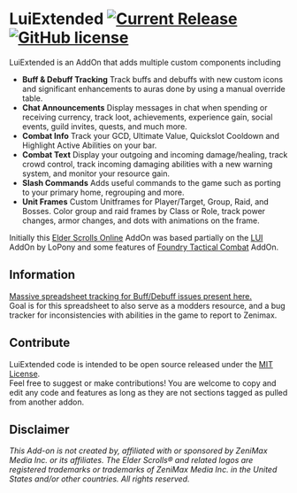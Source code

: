 # LuiExtended [![Current Release](https://img.shields.io/github/release/ArtOfShred/LuiExtended.svg)](https://github.com/ArtOfShred/LuiExtended/releases) [![GitHub license](https://img.shields.io/github/license/ArtOfShred/LuiExtended.svg)](https://github.com/ArtOfShred/LuiExtended/blob/master/LICENSE)

LuiExtended is an AddOn that adds multiple custom components including
- **Buff & Debuff Tracking** Track buffs and debuffs with new custom icons and significant enhancements to auras done by using a manual override table.
- **Chat Announcements** Display messages in chat when spending or receiving currency, track loot, achievements, experience gain, social events, guild invites, quests, and much more.
- **Combat Info** Track your GCD, Ultimate Value, Quickslot Cooldown and Highlight Active Abilities on your bar.
- **Combat Text** Display your outgoing and incoming damage/healing, track crowd control, track incoming damaging abilities with a new warning system, and monitor your resource gain.
- **Slash Commands** Adds useful commands to the game such as porting to your primary home, regrouping and more.
- **Unit Frames** Custom Unitframes for Player/Target, Group, Raid, and Bosses. Color group and raid frames by Class or Role, track power changes, armor changes, and dots with animations on the frame.

Initially this [Elder Scrolls Online][1] AddOn was based partially on the [LUI][2] AddOn by LoPony and some features of [Foundry Tactical Combat][3] AddOn.

## Information
[Massive spreadsheet tracking for Buff/Debuff issues present here.][4]  
Goal is for this spreadsheet to also serve as a modders resource, and a bug tracker for inconsistencies with abilities in the game to report to Zenimax.

## Contribute
LuiExtended code is intended to be open source released under the [MIT License](LICENSE).  
Feel free to suggest or make contributions! You are welcome to copy and edit any code and features as long as they are not sections tagged as pulled from another addon.

## Disclaimer
*This Add-on is not created by, affiliated with or sponsored by ZeniMax Media Inc. or its affiliates.
The Elder Scrolls® and related logos are registered trademarks or trademarks of ZeniMax Media Inc. in the United States and/or other countries.
All rights reserved.*  

  [1]: https://www.elderscrollsonline.com
  [2]: http://www.esoui.com/downloads/info413-LUI.html
  [3]: http://www.esoui.com/downloads/info28-FoundryTacticalCombat.html
  [4]: https://docs.google.com/spreadsheets/d/1YOCz2ESzmdcs-QZ4whVNtcFDtcglpbiv-VYxUhZHGpk/edit#gid=709796411
